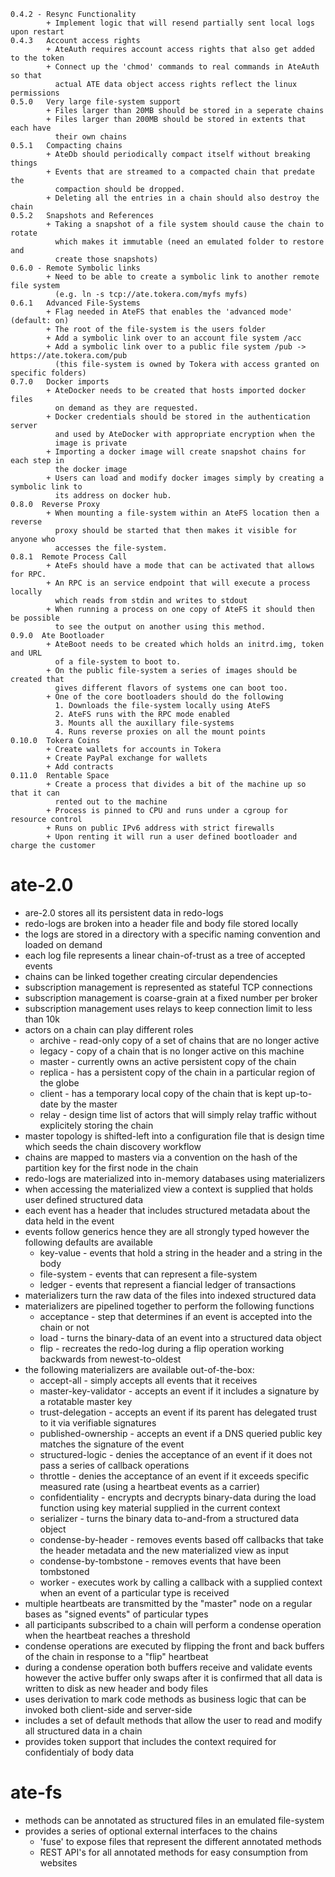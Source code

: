 ```
0.4.2 - Resync Functionality
        + Implement logic that will resend partially sent local logs upon restart
0.4.3   Account access rights
        + AteAuth requires account access rights that also get added to the token
        + Connect up the 'chmod' commands to real commands in AteAuth so that
          actual ATE data object access rights reflect the linux permissions
0.5.0   Very large file-system support
        + Files larger than 20MB should be stored in a seperate chains
        + Files larger than 200MB should be stored in extents that each have
          their own chains
0.5.1   Compacting chains
        + AteDb should periodically compact itself without breaking things
        + Events that are streamed to a compacted chain that predate the
          compaction should be dropped.
        + Deleting all the entries in a chain should also destroy the chain
0.5.2   Snapshots and References
        + Taking a snapshot of a file system should cause the chain to rotate
          which makes it immutable (need an emulated folder to restore and
          create those snapshots)
0.6.0 - Remote Symbolic links
        + Need to be able to create a symbolic link to another remote file system
          (e.g. ln -s tcp://ate.tokera.com/myfs myfs)
0.6.1   Advanced File-Systems
        + Flag needed in AteFS that enables the 'advanced mode' (default: on)
        + The root of the file-system is the users folder
        + Add a symbolic link over to an account file system /acc
        + Add a symbolic link over to a public file system /pub -> https://ate.tokera.com/pub
          (this file-system is owned by Tokera with access granted on specific folders)
0.7.0   Docker imports
        + AteDocker needs to be created that hosts imported docker files
          on demand as they are requested.
        + Docker credentials should be stored in the authentication server
          and used by AteDocker with appropriate encryption when the
          image is private
        + Importing a docker image will create snapshot chains for each step in
          the docker image
        + Users can load and modify docker images simply by creating a symbolic link to
          its address on docker hub.
0.8.0  Reverse Proxy
        + When mounting a file-system within an AteFS location then a reverse
          proxy should be started that then makes it visible for anyone who
          accesses the file-system.
0.8.1  Remote Process Call
        + AteFs should have a mode that can be activated that allows for RPC.
        + An RPC is an service endpoint that will execute a process locally
          which reads from stdin and writes to stdout
        + When running a process on one copy of AteFS it should then be possible
          to see the output on another using this method.
0.9.0  Ate Bootloader
        + AteBoot needs to be created which holds an initrd.img, token and URL
          of a file-system to boot to.
        + On the public file-system a series of images should be created that
          gives different flavors of systems one can boot too.
        + One of the core bootloaders should do the following
          1. Downloads the file-system locally using AteFS
          2. AteFS runs with the RPC mode enabled
          3. Mounts all the auxillary file-systems
          4. Runs reverse proxies on all the mount points
0.10.0  Tokera Coins
        + Create wallets for accounts in Tokera
        + Create PayPal exchange for wallets
        + Add contracts
0.11.0  Rentable Space
        + Create a process that divides a bit of the machine up so that it can
          rented out to the machine
        + Process is pinned to CPU and runs under a cgroup for resource control
        + Runs on public IPv6 address with strict firewalls
        + Upon renting it will run a user defined bootloader and charge the customer
```

ate-2.0
=======

- are-2.0 stores all its persistent data in redo-logs
- redo-logs are broken into a header file and body file stored locally
- the logs are stored in a directory with a specific naming convention and loaded on demand
- each log file represents a linear chain-of-trust as a tree of accepted events
- chains can be linked together creating circular dependencies
- subscription management is represented as stateful TCP connections
- subscription management is coarse-grain at a fixed number per broker
- subscription management uses relays to keep connection limit to less than 10k
- actors on a chain can play different roles
  + archive - read-only copy of a set of chains that are no longer active
  + legacy - copy of a chain that is no longer active on this machine
  + master - currently owns an active persistent copy of the chain
  + replica - has a persistent copy of the chain in a particular region of the globe
  + client - has a temporary local copy of the chain that is kept up-to-date by the master
  + relay - design time list of actors that will simply relay traffic without explicitely storing the chain
- master topology is shifted-left into a configuration file that is design time which seeds the chain discovery workflow
- chains are mapped to masters via a convention on the hash of the partition key for the first node in the chain
- redo-logs are materialized into in-memory databases using materializers
- when accessing the materialized view a context is supplied that holds user defined structured data
- each event has a header that includes structured metadata about the data held in the event
- events follow generics hence they are all strongly typed however the following defaults are available
  + key-value - events that hold a string in the header and a string in the body
  + file-system - events that can represent a file-system
  + ledger - events that represent a fiancial ledger of transactions
- materializers turn the raw data of the files into indexed structured data
- materializers are pipelined together to perform the following functions
  + acceptance - step that determines if an event is accepted into the chain or not
  + load - turns the binary-data of an event into a structured data object
  + flip - recreates the redo-log during a flip operation working backwards from newest-to-oldest
- the following materializers are available out-of-the-box:
  + accept-all - simply accepts all events that it receives
  + master-key-validator - accepts an event if it includes a signature by a rotatable master key
  + trust-delegation - accepts an event if its parent has delegated trust to it via verifiable signatures
  + published-ownership - accepts an event if a DNS queried public key matches the signature of the event
  + structured-logic - denies the acceptance of an event if it does not pass a series of callback operations
  + throttle - denies the acceptance of an event if it exceeds specific measured rate (using a heartbeat events as a carrier)
  + confidentiality - encrypts and decrypts binary-data during the load function using key material supplied in the current context
  + serializer - turns the binary data to-and-from a structured data object
  + condense-by-header - removes events based off callbacks that take the header metadata and the new materialized view as input
  + condense-by-tombstone - removes events that have been tombstoned
  + worker - executes work by calling a callback with a supplied context when an event of a particular type is received
- multiple heartbeats are transmitted by the "master" node on a regular bases as "signed events" of particular types
- all participants subscribed to a chain will perform a condense operation when the heartbeat reaches a threshold
- condense operations are executed by flipping the front and back buffers of the chain in response to a "flip" heartbeat
- during a condense operation both buffers receive and validate events however the active buffer only swaps after
  it is confirmed that all data is written to disk as new header and body files
- uses derivation to mark code methods as business logic that can be invoked both client-side and server-side
- includes a set of default methods that allow the user to read and modify all structured data in a chain
- provides token support that includes the context required for confidentialy of body data

ate-fs
======
- methods can be annotated as structured files in an emulated file-system
- provides a series of optional external interfaces to the chains
   + 'fuse' to expose files that represent the different annotated methods
   + REST API's for all annotated methods for easy consumption from websites